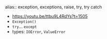 alias:: exception, exceptions, raise, try, try catch

- https://youtu.be/ttbu9L4RdYs?t=1505
- `Exception()`
- `try`... `except`
- types: `IOError`, `ValueError`